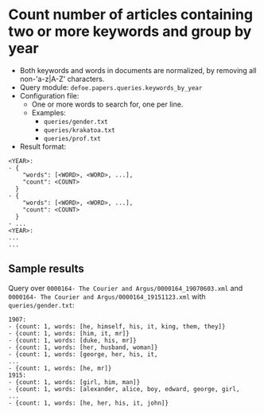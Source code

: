 # Count number of articles containing two or more keywords and group by year

* Both keywords and words in documents are normalized, by removing all non-'a-z|A-Z' characters.
* Query module: `defoe.papers.queries.keywords_by_year`
* Configuration file:
  - One or more words to search for, one per line.
  - Examples:
    - `queries/gender.txt`
    - `queries/krakatoa.txt`
    - `queries/prof.txt`
* Result format:

```
<YEAR>:
- {
    "words": [<WORD>, <WORD>, ...],
    "count": <COUNT>
  }
- {
    "words": [<WORD>, <WORD>, ...],
    "count": <COUNT>
  }
- ...
<YEAR>:
...
...
```

## Sample results

Query over `0000164- The Courier and Argus/0000164_19070603.xml` and `0000164- The Courier and Argus/0000164_19151123.xml` with `queries/gender.txt`:

```
1907:
- {count: 1, words: [he, himself, his, it, king, them, they]}
- {count: 1, words: [him, it, mr]}
- {count: 1, words: [duke, his, mr]}
- {count: 1, words: [her, husband, woman]}
- {count: 1, words: [george, her, his, it,
...
- {count: 1, words: [he, mr]}
1915:
- {count: 1, words: [girl, him, man]}
- {count: 1, words: [alexander, alice, boy, edward, george, girl,
...
- {count: 1, words: [he, her, his, it, john]}
```
